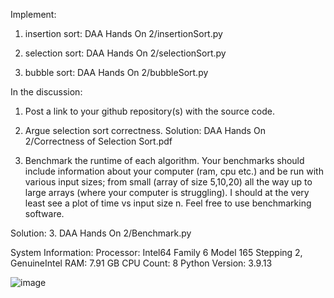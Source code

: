 Implement: 

1. insertion sort: DAA Hands On 2/insertionSort.py

2. selection sort: DAA Hands On 2/selectionSort.py

3. bubble sort: DAA Hands On 2/bubbleSort.py



In the discussion:

1. Post a link to your github repository(s) with the source code.

2. Argue selection sort correctness. Solution: DAA Hands On 2/Correctness of Selection Sort.pdf

3. Benchmark the runtime of each algorithm. Your benchmarks should include information about your computer (ram, cpu etc.) and be run with various input sizes;
from small (array of size 5,10,20) all the way up to large arrays (where your computer is struggling). I should at the very least see a plot of time vs input size n. Feel free to use benchmarking software.

Solution:
3. DAA Hands On 2/Benchmark.py

System Information:
Processor: Intel64 Family 6 Model 165 Stepping 2, GenuineIntel
RAM: 7.91 GB
CPU Count: 8
Python Version: 3.9.13

![image](https://github.com/user-attachments/assets/be2ef6f3-8d3b-472b-ae9a-bc91247f8f42)



